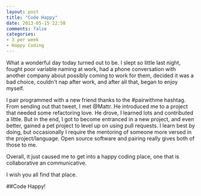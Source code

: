 ```yaml
---
layout: post
title: "Code Happy"
date: 2013-05-15 22:58
comments: false
categories: 
- 3 per week
- Happy Coding
---
```


What a wonderful day today turned out to be.  I slept so little last night, fought poor variable naming at work, had a phone conversation with another company about possibly coming to work for them, decided it was a bad choice, couldn't nap after work, and after all that, began to enjoy myself.

I pair programmed with a new friend thanks to the #pairwithme hashtag. From sending out that tweet, I met @Mattr. He introduced me to a project that needed some refactoring love.  He drove, I learned lots and contributed a little.  But in the end, I got to become entranced in a new project, and even better, gained a pet project to level up on using pull requests.  I learn best by doing, but occasionally I require the mentoring of someone more versed in the project/language. Open source software and pairing really gives both of those to me.

Overall, it just caused me to get into a happy coding place, one that is collaborative an communicative.

I wish you all find that place.

##Code Happy!
